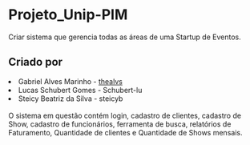 # Projeto_Unip-PIM
Criar sistema que gerencia todas as áreas de uma Startup de Eventos.

<h2>Criado por</h2>

<li>Gabriel Alves Marinho - <a href="https://github.com/thealvs">thealvs</a></li>
<li>Lucas Schubert Gomes  - Schubert-lu</li>
<li>Steicy Beatriz da Silva - steicyb</li>
<br>
O sistema em questão contém login, cadastro de clientes, cadastro de Show, cadastro de funcionários, ferramenta de busca, relatórios de Faturamento, Quantidade de clientes e Quantidade de Shows mensais.
